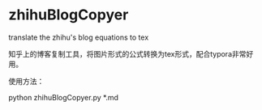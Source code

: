 # zhihuBlogCopyer
translate the zhihu's blog equations to tex


知乎上的博客复制工具，将图片形式的公式转换为tex形式，配合typora非常好用。

使用方法：

python zhihuBlogCopyer.py *.md
